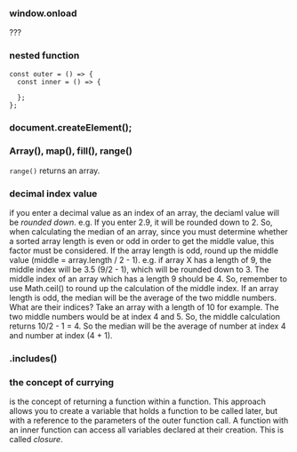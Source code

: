 ### window.onload
???

### nested function
```
const outer = () => {
  const inner = () => {

  };
};
```

### document.createElement();

### Array(), map(), fill(), range()

`range()` returns an array. 

### decimal index value 
if you enter a decimal value as an index of an array, the deciaml value will be *rounded down*. 
e.g. If you enter 2.9, it will be rounded down to 2. 
So, when calculating the median of an array, since you must determine whether a sorted array length is even or odd in order to get the middle value, this factor must be considered. If the array length is odd, round up the middle value (middle = array.length / 2 - 1). 
e.g. if array X has a length of 9, the middle index will be 3.5 (9/2 - 1), which will be rounded down to 3. The middle index of an array which has a length 9 should be 4. So, remember to use Math.ceil() to round up the calculation of the middle index. 
If an array length is odd, the median will be the average of the two middle numbers. What are their indices? 
Take an array with a length of 10 for example. The two middle numbers would be at index 4 and 5. So, the middle calculation returns 10/2 - 1 = 4. So the median will be the average of number at index 4 and number at index (4 + 1).   

### .includes()

### the concept of currying 
is the concept of returning a function within a function. This approach allows you to create a variable that holds a function to be called later, but with a reference to the parameters of the outer function call. 
A function with an inner function can access all variables declared at their creation. This is called *closure*. 